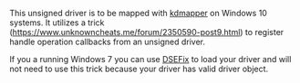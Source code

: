 This unsigned driver is to be mapped with [kdmapper](https://github.com/z175/kdmapper) on Windows 10 systems. It utilizes a trick (https://www.unknowncheats.me/forum/2350590-post9.html) to register handle operation callbacks from an unsigned driver.

If you a running Windows 7 you can use [DSEFix](https://github.com/hfiref0x/DSEFix) to load your driver and will not need to use this trick because your driver has valid driver object.
